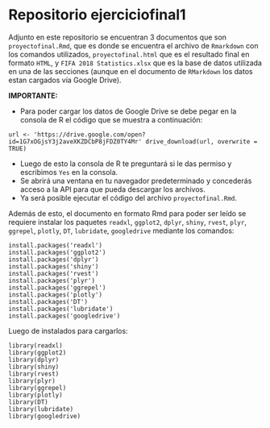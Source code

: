 # Repositorio ejerciciofinal1

Adjunto en este repositorio se encuentran 3 documentos que son `proyectofinal.Rmd`, que es donde se encuentra el archivo de `Rmarkdown` con los comandos utilizados, `proyectofinal.html` que es el resultado final en formato `HTML`, y `FIFA 2018 Statistics.xlsx` que es la base de datos utilizada en una de las secciones (aunque en el documento de `RMarkdown` los datos estan cargados vía Google Drive).

**IMPORTANTE:** 
- Para poder cargar los datos de Google Drive se debe pegar en la consola de R el código que se muestra a continuación:

`url <- 'https://drive.google.com/open?id=1G7xOGjsY3j2aveXKZDCbP8jFDZ0TY4Mr'
drive_download(url, overwrite = TRUE)`
- Luego de esto la consola de R te preguntará si le das permiso y escribimos `Yes` en la consola.
- Se abrirá una ventana en tu navegador predeterminado y concederás acceso a la API para que pueda descargar los archivos.
- Ya será posible ejecutar el código del archivo `proyectofinal.Rmd`.

Además de esto, el documento en formato Rmd para poder ser leído se requiere instalar los paquetes `readxl`, `ggplot2`, `dplyr`, `shiny`, `rvest`, `plyr`, `ggrepel`, `plotly`, `DT`, `lubridate`, `googledrive` mediante los comandos: 

```
install.packages('readxl')
install.packages('ggplot2')
install.packages('dplyr')
install.packages('shiny')
install.packages('rvest')
install.packages('plyr')
install.packages('ggrepel')
install.packages('plotly')
install.packages('DT')
install.packages('lubridate')
install.packages('googledrive')
```

Luego de instalados para cargarlos:

```
library(readxl)
library(ggplot2)
library(dplyr)
library(shiny)
library(rvest)
library(plyr)
library(ggrepel)
library(plotly)
library(DT)
library(lubridate)
library(googledrive)
```
